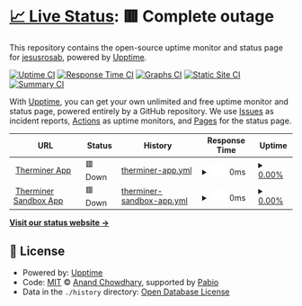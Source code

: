 # [📈 Live Status](https://jesusrosab.github.io/TherminerStatus): <!--live status--> **🟥 Complete outage**

This repository contains the open-source uptime monitor and status page for [jesusrosab](https://jesusrosab.github.io/TherminerStatus), powered by [Upptime](https://github.com/upptime/upptime).

[![Uptime CI](https://github.com/jesusrosab/TherminerStatus/workflows/Uptime%20CI/badge.svg)](https://github.com/jesusrosab/TherminerStatus/actions?query=workflow%3A%22Uptime+CI%22)
[![Response Time CI](https://github.com/jesusrosab/TherminerStatus/workflows/Response%20Time%20CI/badge.svg)](https://github.com/jesusrosab/TherminerStatus/actions?query=workflow%3A%22Response+Time+CI%22)
[![Graphs CI](https://github.com/jesusrosab/TherminerStatus/workflows/Graphs%20CI/badge.svg)](https://github.com/jesusrosab/TherminerStatus/actions?query=workflow%3A%22Graphs+CI%22)
[![Static Site CI](https://github.com/jesusrosab/TherminerStatus/workflows/Static%20Site%20CI/badge.svg)](https://github.com/jesusrosab/TherminerStatus/actions?query=workflow%3A%22Static+Site+CI%22)
[![Summary CI](https://github.com/jesusrosab/TherminerStatus/workflows/Summary%20CI/badge.svg)](https://github.com/jesusrosab/TherminerStatus/actions?query=workflow%3A%22Summary+CI%22)

With [Upptime](https://upptime.js.org), you can get your own unlimited and free uptime monitor and status page, powered entirely by a GitHub repository. We use [Issues](https://github.com/jesusrosab/TherminerStatus/issues) as incident reports, [Actions](https://github.com/jesusrosab/TherminerStatus/actions) as uptime monitors, and [Pages](https://jesusrosab.github.io/TherminerStatus) for the status page.

<!--start: status pages-->
<!-- This summary is generated by Upptime (https://github.com/upptime/upptime) -->
<!-- Do not edit this manually, your changes will be overwritten -->
<!-- prettier-ignore -->
| URL | Status | History | Response Time | Uptime |
| --- | ------ | ------- | ------------- | ------ |
| <img alt="" src="https://icons.duckduckgo.com/ip3/app.therminer.com.ico" height="13"> [Therminer App](https://app.therminer.com/) | 🟥 Down | [therminer-app.yml](https://github.com/JesusRosaB/TherminerStatus/commits/HEAD/history/therminer-app.yml) | <details><summary><img alt="Response time graph" src="./graphs/therminer-app/response-time-week.png" height="20"> 0ms</summary><br><a href="https://jesusrosab.github.io/TherminerStatus/history/therminer-app"><img alt="Response time 781" src="https://img.shields.io/endpoint?url=https%3A%2F%2Fraw.githubusercontent.com%2FJesusRosaB%2FTherminerStatus%2FHEAD%2Fapi%2Ftherminer-app%2Fresponse-time.json"></a><br><a href="https://jesusrosab.github.io/TherminerStatus/history/therminer-app"><img alt="24-hour response time 0" src="https://img.shields.io/endpoint?url=https%3A%2F%2Fraw.githubusercontent.com%2FJesusRosaB%2FTherminerStatus%2FHEAD%2Fapi%2Ftherminer-app%2Fresponse-time-day.json"></a><br><a href="https://jesusrosab.github.io/TherminerStatus/history/therminer-app"><img alt="7-day response time 0" src="https://img.shields.io/endpoint?url=https%3A%2F%2Fraw.githubusercontent.com%2FJesusRosaB%2FTherminerStatus%2FHEAD%2Fapi%2Ftherminer-app%2Fresponse-time-week.json"></a><br><a href="https://jesusrosab.github.io/TherminerStatus/history/therminer-app"><img alt="30-day response time 0" src="https://img.shields.io/endpoint?url=https%3A%2F%2Fraw.githubusercontent.com%2FJesusRosaB%2FTherminerStatus%2FHEAD%2Fapi%2Ftherminer-app%2Fresponse-time-month.json"></a><br><a href="https://jesusrosab.github.io/TherminerStatus/history/therminer-app"><img alt="1-year response time 814" src="https://img.shields.io/endpoint?url=https%3A%2F%2Fraw.githubusercontent.com%2FJesusRosaB%2FTherminerStatus%2FHEAD%2Fapi%2Ftherminer-app%2Fresponse-time-year.json"></a></details> | <details><summary><a href="https://jesusrosab.github.io/TherminerStatus/history/therminer-app">0.00%</a></summary><a href="https://jesusrosab.github.io/TherminerStatus/history/therminer-app"><img alt="All-time uptime 62.17%" src="https://img.shields.io/endpoint?url=https%3A%2F%2Fraw.githubusercontent.com%2FJesusRosaB%2FTherminerStatus%2FHEAD%2Fapi%2Ftherminer-app%2Fuptime.json"></a><br><a href="https://jesusrosab.github.io/TherminerStatus/history/therminer-app"><img alt="24-hour uptime 0.00%" src="https://img.shields.io/endpoint?url=https%3A%2F%2Fraw.githubusercontent.com%2FJesusRosaB%2FTherminerStatus%2FHEAD%2Fapi%2Ftherminer-app%2Fuptime-day.json"></a><br><a href="https://jesusrosab.github.io/TherminerStatus/history/therminer-app"><img alt="7-day uptime 0.00%" src="https://img.shields.io/endpoint?url=https%3A%2F%2Fraw.githubusercontent.com%2FJesusRosaB%2FTherminerStatus%2FHEAD%2Fapi%2Ftherminer-app%2Fuptime-week.json"></a><br><a href="https://jesusrosab.github.io/TherminerStatus/history/therminer-app"><img alt="30-day uptime 0.00%" src="https://img.shields.io/endpoint?url=https%3A%2F%2Fraw.githubusercontent.com%2FJesusRosaB%2FTherminerStatus%2FHEAD%2Fapi%2Ftherminer-app%2Fuptime-month.json"></a><br><a href="https://jesusrosab.github.io/TherminerStatus/history/therminer-app"><img alt="1-year uptime 52.19%" src="https://img.shields.io/endpoint?url=https%3A%2F%2Fraw.githubusercontent.com%2FJesusRosaB%2FTherminerStatus%2FHEAD%2Fapi%2Ftherminer-app%2Fuptime-year.json"></a></details>
| <img alt="" src="https://icons.duckduckgo.com/ip3/appsandbox.therminer.com.ico" height="13"> [Therminer Sandbox App](https://appsandbox.therminer.com/) | 🟥 Down | [therminer-sandbox-app.yml](https://github.com/JesusRosaB/TherminerStatus/commits/HEAD/history/therminer-sandbox-app.yml) | <details><summary><img alt="Response time graph" src="./graphs/therminer-sandbox-app/response-time-week.png" height="20"> 0ms</summary><br><a href="https://jesusrosab.github.io/TherminerStatus/history/therminer-sandbox-app"><img alt="Response time 827" src="https://img.shields.io/endpoint?url=https%3A%2F%2Fraw.githubusercontent.com%2FJesusRosaB%2FTherminerStatus%2FHEAD%2Fapi%2Ftherminer-sandbox-app%2Fresponse-time.json"></a><br><a href="https://jesusrosab.github.io/TherminerStatus/history/therminer-sandbox-app"><img alt="24-hour response time 0" src="https://img.shields.io/endpoint?url=https%3A%2F%2Fraw.githubusercontent.com%2FJesusRosaB%2FTherminerStatus%2FHEAD%2Fapi%2Ftherminer-sandbox-app%2Fresponse-time-day.json"></a><br><a href="https://jesusrosab.github.io/TherminerStatus/history/therminer-sandbox-app"><img alt="7-day response time 0" src="https://img.shields.io/endpoint?url=https%3A%2F%2Fraw.githubusercontent.com%2FJesusRosaB%2FTherminerStatus%2FHEAD%2Fapi%2Ftherminer-sandbox-app%2Fresponse-time-week.json"></a><br><a href="https://jesusrosab.github.io/TherminerStatus/history/therminer-sandbox-app"><img alt="30-day response time 0" src="https://img.shields.io/endpoint?url=https%3A%2F%2Fraw.githubusercontent.com%2FJesusRosaB%2FTherminerStatus%2FHEAD%2Fapi%2Ftherminer-sandbox-app%2Fresponse-time-month.json"></a><br><a href="https://jesusrosab.github.io/TherminerStatus/history/therminer-sandbox-app"><img alt="1-year response time 853" src="https://img.shields.io/endpoint?url=https%3A%2F%2Fraw.githubusercontent.com%2FJesusRosaB%2FTherminerStatus%2FHEAD%2Fapi%2Ftherminer-sandbox-app%2Fresponse-time-year.json"></a></details> | <details><summary><a href="https://jesusrosab.github.io/TherminerStatus/history/therminer-sandbox-app">0.00%</a></summary><a href="https://jesusrosab.github.io/TherminerStatus/history/therminer-sandbox-app"><img alt="All-time uptime 62.28%" src="https://img.shields.io/endpoint?url=https%3A%2F%2Fraw.githubusercontent.com%2FJesusRosaB%2FTherminerStatus%2FHEAD%2Fapi%2Ftherminer-sandbox-app%2Fuptime.json"></a><br><a href="https://jesusrosab.github.io/TherminerStatus/history/therminer-sandbox-app"><img alt="24-hour uptime 0.00%" src="https://img.shields.io/endpoint?url=https%3A%2F%2Fraw.githubusercontent.com%2FJesusRosaB%2FTherminerStatus%2FHEAD%2Fapi%2Ftherminer-sandbox-app%2Fuptime-day.json"></a><br><a href="https://jesusrosab.github.io/TherminerStatus/history/therminer-sandbox-app"><img alt="7-day uptime 0.00%" src="https://img.shields.io/endpoint?url=https%3A%2F%2Fraw.githubusercontent.com%2FJesusRosaB%2FTherminerStatus%2FHEAD%2Fapi%2Ftherminer-sandbox-app%2Fuptime-week.json"></a><br><a href="https://jesusrosab.github.io/TherminerStatus/history/therminer-sandbox-app"><img alt="30-day uptime 0.00%" src="https://img.shields.io/endpoint?url=https%3A%2F%2Fraw.githubusercontent.com%2FJesusRosaB%2FTherminerStatus%2FHEAD%2Fapi%2Ftherminer-sandbox-app%2Fuptime-month.json"></a><br><a href="https://jesusrosab.github.io/TherminerStatus/history/therminer-sandbox-app"><img alt="1-year uptime 52.20%" src="https://img.shields.io/endpoint?url=https%3A%2F%2Fraw.githubusercontent.com%2FJesusRosaB%2FTherminerStatus%2FHEAD%2Fapi%2Ftherminer-sandbox-app%2Fuptime-year.json"></a></details>

<!--end: status pages-->

[**Visit our status website →**](https://jesusrosab.github.io/TherminerStatus)

## 📄 License

- Powered by: [Upptime](https://github.com/upptime/upptime)
- Code: [MIT](./LICENSE) © [Anand Chowdhary](https://anandchowdhary.com), supported by [Pabio](https://pabio.com)
- Data in the `./history` directory: [Open Database License](https://opendatacommons.org/licenses/odbl/1-0/)
